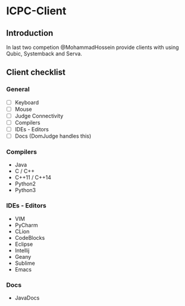 # ICPC-Client

## Introduction
In last two competion @MohammadHossein provide clients with using Qubic, Systemback and Serva.

## Client checklist

### General

- [ ] Keyboard
- [ ] Mouse
- [ ] Judge Connectivity
- [ ] Compilers
- [ ] IDEs - Editors
- [ ] Docs (DomJudge handles this)

### Compilers

- Java
- C / C++
- C++11 / C++14
- Python2
- Python3

### IDEs - Editors

- VIM
- PyCharm
- CLion
- CodeBlocks
- Eclipse
- Intellij
- Geany
- Sublime
- Emacs

### Docs

- JavaDocs
